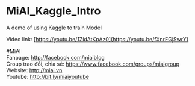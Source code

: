 # MiAI_Kaggle_Intro
A demo of using Kaggle to train Model

Video link:  [https://youtu.be/1ZidAtKpAz0](https://youtu.be/fXnrFGjSwrY)

#MìAI <br>
Fanpage: http://facebook.com/miaiblog<br>
Group trao đổi, chia sẻ: https://www.facebook.com/groups/miaigroup<br>
Website: http://miai.vn<br>
Youtube: http://bit.ly/miaiyoutube<br>
